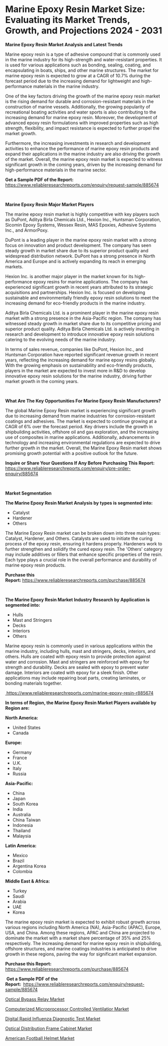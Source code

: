 <p><h1>Marine Epoxy Resin Market Size: Evaluating its Market Trends, Growth, and Projections 2024 - 2031</h1></p><p><strong>Marine Epoxy Resin Market Analysis and Latest Trends</strong></p>
<p><p>Marine epoxy resin is a type of adhesive compound that is commonly used in the marine industry for its high-strength and water-resistant properties. It is used for various applications such as bonding, sealing, coating, and encapsulating in boats, ships, and other marine structures. The market for marine epoxy resin is expected to grow at a CAGR of 10.7% during the forecast period due to the increasing demand for lightweight and high-performance materials in the marine industry.</p><p>One of the key factors driving the growth of the marine epoxy resin market is the rising demand for durable and corrosion-resistant materials in the construction of marine vessels. Additionally, the growing popularity of recreational boating activities and water sports is also contributing to the increasing demand for marine epoxy resin. Moreover, the development of advanced epoxy resin formulations with improved properties such as high strength, flexibility, and impact resistance is expected to further propel the market growth.</p><p>Furthermore, the increasing investments in research and development activities to enhance the performance of marine epoxy resin products and expand their applications in the marine industry are also driving the growth of the market. Overall, the marine epoxy resin market is expected to witness significant growth in the coming years, driven by the increasing demand for high-performance materials in the marine sector.</p></p>
<p><strong>Get a Sample PDF of the Report:&nbsp;</strong> <a href="https://www.reliableresearchreports.com/enquiry/request-sample/885674">https://www.reliableresearchreports.com/enquiry/request-sample/885674</a></p>
<p>&nbsp;</p>
<p><strong>Marine Epoxy Resin Major Market Players</strong></p>
<p><p>The marine epoxy resin market is highly competitive with key players such as DuPont, Aditya Birla Chemicals Ltd., Hexion Inc., Huntsman Corporation, Sicomin Epoxy Systems, Wessex Resin, MAS Epoxies, Adhesive Systems Inc., and ArmorPoxy.</p><p>DuPont is a leading player in the marine epoxy resin market with a strong focus on innovation and product development. The company has seen steady growth in market share due to its superior product quality and widespread distribution network. DuPont has a strong presence in North America and Europe and is actively expanding its reach in emerging markets.</p><p>Hexion Inc. is another major player in the market known for its high-performance epoxy resins for marine applications. The company has experienced significant growth in recent years attributed to its strategic acquisitions and partnerships. Hexion Inc. is focused on developing sustainable and environmentally friendly epoxy resin solutions to meet the increasing demand for eco-friendly products in the marine industry.</p><p>Aditya Birla Chemicals Ltd. is a prominent player in the marine epoxy resin market with a strong presence in the Asia-Pacific region. The company has witnessed steady growth in market share due to its competitive pricing and superior product quality. Aditya Birla Chemicals Ltd. is actively investing in research and development to introduce innovative epoxy resin solutions catering to the evolving needs of the marine industry.</p><p>In terms of sales revenue, companies like DuPont, Hexion Inc., and Huntsman Corporation have reported significant revenue growth in recent years, reflecting the increasing demand for marine epoxy resins globally. With the growing emphasis on sustainability and eco-friendly products, players in the market are expected to invest more in R&D to develop innovative epoxy resin solutions for the marine industry, driving further market growth in the coming years.</p></p>
<p>&nbsp;</p>
<p><strong>What Are The Key Opportunities For Marine Epoxy Resin Manufacturers?</strong></p>
<p><p>The global Marine Epoxy Resin market is experiencing significant growth due to increasing demand from marine industries for corrosion-resistant coatings and adhesives. The market is expected to continue growing at a CAGR of 6% over the forecast period. Key drivers include the growth in shipbuilding activities, offshore oil and gas exploration, and the increasing use of composites in marine applications. Additionally, advancements in technology and increasing environmental regulations are expected to drive further growth in the market. Overall, the Marine Epoxy Resin market shows promising growth potential with a positive outlook for the future.</p></p>
<p><strong>Inquire or Share Your Questions If Any Before Purchasing This Report:</strong> <a href="https://www.reliableresearchreports.com/enquiry/pre-order-enquiry/885674">https://www.reliableresearchreports.com/enquiry/pre-order-enquiry/885674</a></p>
<p>&nbsp;</p>
<p><strong>Market Segmentation</strong></p>
<p><strong>The Marine Epoxy Resin Market Analysis by types is segmented into:</strong></p>
<p><ul><li>Catalyst</li><li>Hardener</li><li>Others</li></ul></p>
<p><p>The Marine Epoxy Resin market can be broken down into three main types: Catalyst, Hardener, and Others. Catalysts are used to initiate the curing process of the epoxy resin, ensuring it hardens properly. Hardeners work to further strengthen and solidify the cured epoxy resin. The 'Others' category may include additives or fillers that enhance specific properties of the resin. Each type plays a crucial role in the overall performance and durability of marine epoxy resin products.</p></p>
<p><strong>Purchase this Report:&nbsp;</strong><a href="https://www.reliableresearchreports.com/purchase/885674">https://www.reliableresearchreports.com/purchase/885674</a></p>
<p>&nbsp;</p>
<p><strong>The Marine Epoxy Resin Market Industry Research by Application is segmented into:</strong></p>
<p><ul><li>Hulls</li><li>Mast and Stringers</li><li>Decks</li><li>Interiors</li><li>Others</li></ul></p>
<p><p>Marine epoxy resin is commonly used in various applications within the marine industry, including hulls, mast and stringers, decks, interiors, and others. Hulls are coated with epoxy resin to provide protection against water and corrosion. Mast and stringers are reinforced with epoxy for strength and durability. Decks are sealed with epoxy to prevent water damage. Interiors are coated with epoxy for a sleek finish. Other applications may include repairing boat parts, creating laminates, or bonding materials together.</p></p>
<p><a href="https://www.reliableresearchreports.com/marine-epoxy-resin-r885674">&nbsp;https://www.reliableresearchreports.com/marine-epoxy-resin-r885674</a></p>
<p><strong>In terms of Region, the Marine Epoxy Resin Market Players available by Region are:</strong></p>
<p>
    <p> <strong> North America: </strong>
        <ul>
            <li>United States</li>
            <li>Canada</li>
        </ul>
        </p> 
    <p> <strong> Europe: </strong>
        <ul>
            <li>Germany</li>
            <li>France</li>
            <li>U.K.</li>
            <li>Italy</li>
            <li>Russia</li>
        </ul>
        </p> 
    <p> <strong> Asia-Pacific: </strong>
        <ul>
            <li>China</li>
            <li>Japan</li>
            <li>South Korea</li>
            <li>India</li>
            <li>Australia</li>
            <li>China Taiwan</li>
            <li>Indonesia</li>
            <li>Thailand</li>
            <li>Malaysia</li>
        </ul>
        </p> 
    <p> <strong> Latin America: </strong>
        <ul>
            <li>Mexico</li>
            <li>Brazil</li>
            <li>Argentina Korea</li>
            <li>Colombia</li>
        </ul>
        </p> 
    <p> <strong> Middle East & Africa: </strong>
        <ul>
            <li>Turkey</li>
            <li>Saudi</li>
            <li>Arabia</li>
            <li>UAE</li>
            <li>Korea</li>
        </ul>
    </p>
    </p>
<p><p>The marine epoxy resin market is expected to exhibit robust growth across various regions including North America (NA), Asia-Pacific (APAC), Europe, USA, and China. Among these regions, APAC and China are projected to dominate the market with a market share percentage of 35% and 25% respectively. The increasing demand for marine epoxy resin in shipbuilding, offshore structures, and marine coatings industries is anticipated to drive growth in these regions, paving the way for significant market expansion.</p></p>
<p><strong>Purchase this Report: </strong><a href="https://www.reliableresearchreports.com/purchase/885674">https://www.reliableresearchreports.com/purchase/885674</a></p>
<p>&nbsp;<strong>Get a Sample PDF of the Report:&nbsp;&nbsp;</strong><a href="https://www.reliableresearchreports.com/enquiry/request-sample/885674">https://www.reliableresearchreports.com/enquiry/request-sample/885674</a></p>
<p><strong></strong></p>
<p><p><a href="https://issuu.com/reportprime-2/docs/optical-bypass-relay-market-size-2030.pptx">Optical Bypass Relay Market</a></p><p><a href="https://github.com/shotows/Market-Research-Report-List-3/blob/main/computerized-microprocessor-controlled-ventilatior-market.md">Computerized Microprocessor Controlled Ventilatior Market</a></p><p><a href="https://github.com/beatblasta/Market-Research-Report-List-4/blob/main/digital-rapid-influenza-diagnostic-test-market.md">Digital Rapid Influenza Diagnostic Test Market</a></p><p><a href="https://issuu.com/reportprime-2/docs/optical-distribution-frame-cabinet-market-size-203">Optical Distribution Frame Cabinet Market</a></p><p><a href="https://www.linkedin.com/pulse/american-football-helmet-market-outlook-complete-industry-8ohrc">American Football Helmet Market</a></p></p>